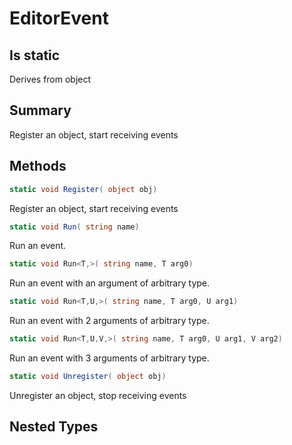 # EditorEvent

## Is static
Derives from object

## Summary

Register an object, start receiving events
## Methods

```c#
static void Register( object obj) 
```
Register an object, start receiving events
```c#
static void Run( string name) 
```
Run an event.
```c#
static void Run<T,>( string name, T arg0) 
```
Run an event with an argument of arbitrary type.
```c#
static void Run<T,U,>( string name, T arg0, U arg1) 
```
Run an event with 2 arguments of arbitrary type.
```c#
static void Run<T,U,V,>( string name, T arg0, U arg1, V arg2) 
```
Run an event with 3 arguments of arbitrary type.
```c#
static void Unregister( object obj) 
```
Unregister an object, stop receiving events
## Nested Types

